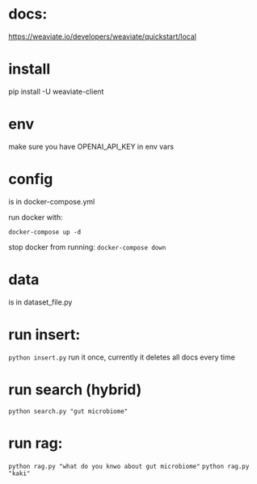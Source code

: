 # docs:
https://weaviate.io/developers/weaviate/quickstart/local

# install
pip install -U weaviate-client

# env
make sure you have OPENAI_API_KEY in env vars

# config
is in docker-compose.yml

run docker with:
```
docker-compose up -d
```

stop docker from running:
`docker-compose down`

# data
is in dataset_file.py

# run insert:
`python insert.py`
run it once, currently it deletes all docs every time

# run search (hybrid)
`python search.py "gut microbiome"`

# run rag:
`python rag.py "what do you knwo about gut microbiome"`
`python rag.py "kaki"`
